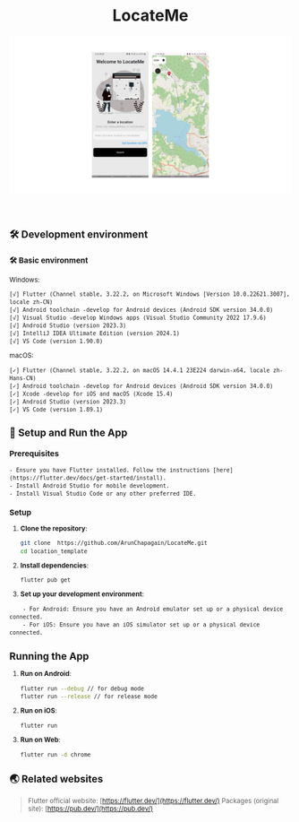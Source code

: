 <h1 align="center"> 
 LocateMe 
</h1> <p align="center">
  <img alt="Preview1" src="./README/preview.png">
</p>

<br/>

<sub>

## 🛠️ Development environment

### 🛠️ Basic environment

Windows:
```
[√] Flutter (Channel stable, 3.22.2, on Microsoft Windows [Version 10.0.22621.3007], locale zh-CN)
[√] Android toolchain -develop for Android devices (Android SDK version 34.0.0)
[√] Visual Studio -develop Windows apps (Visual Studio Community 2022 17.9.6)
[√] Android Studio (version 2023.3)
[√] IntelliJ IDEA Ultimate Edition (version 2024.1)
[√] VS Code (version 1.90.0)
```  

macOS:   
```
[✓] Flutter (Channel stable, 3.22.2, on macOS 14.4.1 23E224 darwin-x64, locale zh-Hans-CN)
[✓] Android toolchain -develop for Android devices (Android SDK version 34.0.0)
[✓] Xcode -develop for iOS and macOS (Xcode 15.4)
[✓] Android Studio (version 2023.3)
[✓] VS Code (version 1.89.1)
```

## 📖 Setup and Run the App

### Prerequisites
```
- Ensure you have Flutter installed. Follow the instructions [here](https://flutter.dev/docs/get-started/install).
- Install Android Studio for mobile development.
- Install Visual Studio Code or any other preferred IDE.
```
### Setup

1. **Clone the repository**:
    ```sh
   git clone  https://github.com/ArunChapagain/LocateMe.git
    cd location_template
    ```

2. **Install dependencies**:
    ```sh
    flutter pub get
    ```

3. **Set up your development environment**:
```
    - For Android: Ensure you have an Android emulator set up or a physical device connected.
    - For iOS: Ensure you have an iOS simulator set up or a physical device connected.
```
## Running the App

1. **Run on Android**:
    ```sh
    flutter run --debug // for debug mode
    flutter run --release // for release mode
    ```

2. **Run on iOS**:
    ```sh
    flutter run
    ```

3. **Run on Web**:
    ```sh
    flutter run -d chrome
    ```
## 🌏 Related websites
> Flutter official website: [https://flutter.dev/](https://flutter.dev/)
> Packages (original site): [https://pub.dev/](https://pub.dev/)
